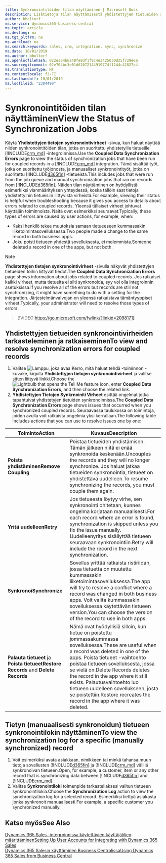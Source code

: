 ```yaml
---
title: Synkronointitöiden tilan näyttäminen | Microsoft Docs
description: Lisätietoja tilan näyttämisestä yhdistettyjen tietueiden synkronoinnin jälkeen.
author: bholtorf
ms.service: dynamics365-business-central
ms.topic: article
ms.devlang: na
ms.tgt_pltfrm: na
ms.workload: na
ms.search.keywords: sales, crm, integration, sync, synchronize
ms.date: 10/01/2019
ms.author: bholtorf
ms.openlocfilehash: 022e364b6a40fe8df1f9c4e3425030d35f729e6a
ms.sourcegitcommit: 02e704bc3e01d62072144919774f1244c42827e4
ms.translationtype: HT
ms.contentlocale: fi-FI
ms.lasthandoff: 10/01/2019
ms.locfileid: "2304490"
---
```

# <a name="view-the-status-of-synchronization-jobs"></a><span data-ttu-id="89ae0-103">Synkronointitöiden tilan näyttäminen</span><span class="sxs-lookup"><span data-stu-id="89ae0-103">View the Status of Synchronization Jobs</span></span>
<span data-ttu-id="89ae0-104">Käytä **Yhdistettyjen tietojen synkronointivirheet** -sivua, kun haluat näyttää niiden synkronointitöiden tilan, jotka on suoritettu yhdistetyille tietueille [!INCLUDE[crm_md](includes/crm_md.md)] -integroinnissa.</span><span class="sxs-lookup"><span data-stu-id="89ae0-104">Use the **Coupled Data Synchronization Errors** page to view the status of synchronization jobs that have been run for coupled records in a [!INCLUDE[crm_md](includes/crm_md.md)] integration.</span></span> <span data-ttu-id="89ae0-105">Tämä sisältää työt, jotka on suoritettu työjonosta, ja manuaaliset synkronointityöt, jotka on suoritettu [!INCLUDE[d365fin](includes/d365fin_md.md)] -tietueista.</span><span class="sxs-lookup"><span data-stu-id="89ae0-105">This includes jobs that were run from the job queue and manual synchronization jobs that ran on records from [!INCLUDE[d365fin](includes/d365fin_md.md)].</span></span> <span data-ttu-id="89ae0-106">Näiden tilan näyttäminen on hyödyllistä esimerkiksi vianmäärityksen yhteydessä, koska tällöin saat tietoja yhdistettyihin tietueisiin liittyvistä virheistä.</span><span class="sxs-lookup"><span data-stu-id="89ae0-106">For example, viewing their status is helpful when troubleshooting because it gives you access to details about errors related to coupled records.</span></span> <span data-ttu-id="89ae0-107">Yleensä tällaiset virheet johtuvat käyttäjän toiminnoista. Näitä ovat esimerkiksi seuraavat:</span><span class="sxs-lookup"><span data-stu-id="89ae0-107">Typically, these types of errors are caused by user actions, for example, when:</span></span>  

* <span data-ttu-id="89ae0-108">Kaksi henkilö tekee muutoksia samaan tietueeseen kummassakin liiketoimintasovelluksessa.</span><span class="sxs-lookup"><span data-stu-id="89ae0-108">Two people made a change to the same record in both business apps.</span></span>
* <span data-ttu-id="89ae0-109">Joku poisti tietueen yhdestä sovelluksesta, ei molemmista.</span><span class="sxs-lookup"><span data-stu-id="89ae0-109">Someone deleted a record in one of the apps, but not both.</span></span>

> [!Note]
> <span data-ttu-id="89ae0-110">**Yhdistettyjen tietojen synkronointivirheet** -sivulla näkyvät yhdistettyjen tietueiden töihin liittyvät tiedot.</span><span class="sxs-lookup"><span data-stu-id="89ae0-110">The **Coupled Data Synchronization Errors** page shows information about jobs related to coupled records.</span></span> <span data-ttu-id="89ae0-111">Jos ratkaiset kaikki virheet, mutta tietueita ei silti synkronoida, syy voi olla integroinnin asetuksissa.</span><span class="sxs-lookup"><span data-stu-id="89ae0-111">If you resolve all of the errors but records are still not synchronizing, it might have something to do with a setting for the integration.</span></span> <span data-ttu-id="89ae0-112">Järjestelmänvalvojan on yleensä ratkaistava tämäntyyppiset virheet.</span><span class="sxs-lookup"><span data-stu-id="89ae0-112">Typically, your administrator will need to resolve those types of errors.</span></span>   

> [!VIDEO https://go.microsoft.com/fwlink/?linkid=2098171]

## <a name="to-view-and-resolve-synchronization-errors-for-coupled-records"></a><span data-ttu-id="89ae0-113">Yhdistettyjen tietueiden synkronointivirheiden tarkasteleminen ja ratkaiseminen</span><span class="sxs-lookup"><span data-stu-id="89ae0-113">To view and resolve synchronization errors for coupled records</span></span>
1. <span data-ttu-id="89ae0-114">Valitse ![Lamppu, joka avaa Kerro, mitä haluat tehdä -toiminnon](media/ui-search/search_small.png "Kerro, mitä haluat tehdä") -kuvake, kirjoita **Yhdistettyjen tietojen synkronointivirheet** ja valitse sitten liittyvä linkki.</span><span class="sxs-lookup"><span data-stu-id="89ae0-114">Choose the ![Lightbulb that opens the Tell Me feature](media/ui-search/search_small.png "Tell me what you want to do") icon, enter **Coupled Data Synchronization Errors**, and then choose the related link.</span></span>
2. <span data-ttu-id="89ae0-115">**Yhdistettyjen Tietojen Synkrnoiniti Virheet** esittää ongelmat jotka tapahtuivat yhdistetyjen tietuiden synkronoinnissa.</span><span class="sxs-lookup"><span data-stu-id="89ae0-115">The **Coupled Data Synchronization Errors** page shows issues that occurred when you synchronized coupled records.</span></span> <span data-ttu-id="89ae0-116">Seuraavassa taulukossa on toimintoja, joiden avulla voit ratkaista ongelmia yksi kerrallaan.</span><span class="sxs-lookup"><span data-stu-id="89ae0-116">The following table includes actions that you can use to resolve issues one by one:</span></span>

|<span data-ttu-id="89ae0-117">Toiminto</span><span class="sxs-lookup"><span data-stu-id="89ae0-117">Action</span></span>|<span data-ttu-id="89ae0-118">Kuvaus</span><span class="sxs-lookup"><span data-stu-id="89ae0-118">Description</span></span>|
|----|----|
|<span data-ttu-id="89ae0-119">**Poista yhdistäminen**</span><span class="sxs-lookup"><span data-stu-id="89ae0-119">**Remove Coupling**</span></span>|<span data-ttu-id="89ae0-120">Poistaa tietueiden yhdistämisen. Tämän jälkeen niitä ei enää synkronoida keskenään.</span><span class="sxs-lookup"><span data-stu-id="89ae0-120">Uncouples the records and they will no longer synchronize.</span></span> <span data-ttu-id="89ae0-121">Jos haluat jatkaa tietueiden synkronointia, tietueet on yhdistettävä uudelleen.</span><span class="sxs-lookup"><span data-stu-id="89ae0-121">To resume synchronizing the records, you must couple them again.</span></span>|
|<span data-ttu-id="89ae0-122">**Yritä uudelleen**</span><span class="sxs-lookup"><span data-stu-id="89ae0-122">**Retry**</span></span>|<span data-ttu-id="89ae0-123">Jos tietueesta löytyy virhe, sen synkronointi ohitetaan, kunnes ongelma korjataan manuaalisesti.</span><span class="sxs-lookup"><span data-stu-id="89ae0-123">For each record where an error is found, synchronization is skipped unless you fix the issue manually.</span></span> <span data-ttu-id="89ae0-124">Uudelleenyritys sisällyttää tietueen seuraavaan synkronointiin.</span><span class="sxs-lookup"><span data-stu-id="89ae0-124">Retry will include the record in the next synchronization.</span></span>|
|<span data-ttu-id="89ae0-125">**Synkronoi**</span><span class="sxs-lookup"><span data-stu-id="89ae0-125">**Synchronize**</span></span>|<span data-ttu-id="89ae0-126">Sovellus yrittää ratkaista ristiriidan, jossa tietuetta on muutettu kummassakin liiketoimintasovelluksessa.</span><span class="sxs-lookup"><span data-stu-id="89ae0-126">The app will try to resolve a conflict where a record was changed in both business apps.</span></span> <span data-ttu-id="89ae0-127">Voit valita kummassakin sovelluksessa käytettävän tietueen version.</span><span class="sxs-lookup"><span data-stu-id="89ae0-127">You can choose the version of the record to use in both apps.</span></span>|
|<span data-ttu-id="89ae0-128">**Palauta tietueet** ja **Poista tietueet**</span><span class="sxs-lookup"><span data-stu-id="89ae0-128">**Restore Records** and **Delete Records**</span></span>|<span data-ttu-id="89ae0-129">Nämä ovat hyödyllisiä silloin, kun tietue on poistettu jommassakummassa sovelluksessa.</span><span class="sxs-lookup"><span data-stu-id="89ae0-129">These are useful when a record was deleted in one of the apps.</span></span> <span data-ttu-id="89ae0-130">Poista tietueet -vaihtoehto poistaa tietueen sovelluksesta, jossa se vielä on.</span><span class="sxs-lookup"><span data-stu-id="89ae0-130">Delete Records deletes the record in the app where it still exists.</span></span> <span data-ttu-id="89ae0-131">Palautusvaihtoehto luo tietueen uudelleen sovellukseen, josta se poistettiin.</span><span class="sxs-lookup"><span data-stu-id="89ae0-131">Restore recreates the record in the app where it was deleted.</span></span>|

## <a name="to-view-the-synchronization-log-for-a-specific-manually-synchronized-record"></a><span data-ttu-id="89ae0-132">Tietyn (manuaalisesti synkronoidun) tietueen synkronointilokin näyttäminen</span><span class="sxs-lookup"><span data-stu-id="89ae0-132">To view the synchronization log for a specific (manually synchronized) record</span></span>
1. <span data-ttu-id="89ae0-133">Voit esimerkiksi avata asiakkaan, nimikkeen tai minkä tahansa muun tietoja sovellusten [!INCLUDE[d365fin](includes/d365fin_md.md)] ja [!INCLUDE[crm_md](includes/crm_md.md)] välillä synkronoivan tietueen.</span><span class="sxs-lookup"><span data-stu-id="89ae0-133">Open, for example, a customer, item or any other record that is synchronizing data between [!INCLUDE[d365fin](includes/d365fin_md.md)] and [!INCLUDE[crm_md](includes/crm_md.md)].</span></span>
2. <span data-ttu-id="89ae0-134">Valitse **Synkronointiloki** toimenpide tarkastellaksesi valitun tietueen synkronointilokia.</span><span class="sxs-lookup"><span data-stu-id="89ae0-134">Choose the **Synchronization Log** action to view the synchronization log for a selected record.</span></span> <span data-ttu-id="89ae0-135">Esimerkiksi tiettyä asiakasta jonka synkronoit manuaalisesti.</span><span class="sxs-lookup"><span data-stu-id="89ae0-135">For example, a specific customer you synchronized manually.</span></span>

## <a name="see-also"></a><span data-ttu-id="89ae0-136">Katso myös</span><span class="sxs-lookup"><span data-stu-id="89ae0-136">See Also</span></span>  
[<span data-ttu-id="89ae0-137">Dynamics 365 Sales -integroinnissa käytettävien käyttäjätilien määrittäminen</span><span class="sxs-lookup"><span data-stu-id="89ae0-137">Setting Up User Accounts for Integrating with Dynamics 365 Sales</span></span>](admin-setting-up-integration-with-dynamics-sales.md)  
[<span data-ttu-id="89ae0-138">Dynamics 365 Salesin käyttäminen Business Centralissa</span><span class="sxs-lookup"><span data-stu-id="89ae0-138">Using Dynamics 365 Sales from Business Central</span></span>](marketing-integrate-dynamicscrm.md)
